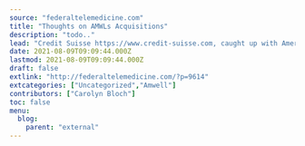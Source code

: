 ```yaml
---
source: "federaltelemedicine.com"
title: "Thoughts on AMWLs Acquisitions"
description: "todo.."
lead: "Credit Suisse https://www.credit-suisse.com, caught up with American Well (AMWL)https://business.amwell.com, management on their SilverCloud https://www.silvercloudhealth.com,and Conversa Health https://conversahealth.com Acquisitions. Management notes that SilverCloud (a digital mental health platform) and Conversa Health (a leader in automated virtual healthcare) were targeted to supplement AMWLs product offerings and increase their scope of solutions, including their recently launched Converge platform. ..."
date: 2021-08-09T09:09:44.000Z
lastmod: 2021-08-09T09:09:44.000Z
draft: false
extlink: "http://federaltelemedicine.com/?p=9614"
extcategories: ["Uncategorized","Amwell"]
contributors: ["Carolyn Bloch"]
toc: false
menu:
  blog:
    parent: "external"
---
```

